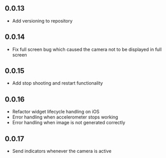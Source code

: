 ## 0.0.13

* Add versioning to repository

## 0.0.14

* Fix full screen bug which caused the camera not to be displayed in full screen

## 0.0.15

* Add stop shooting and restart functionality

## 0.0.16

* Refactor widget lifecycle handling on iOS
* Error handling when accelerometer stops working
* Error handling when image is not generated correctly

## 0.0.17

* Send indicators whenever the camera is active